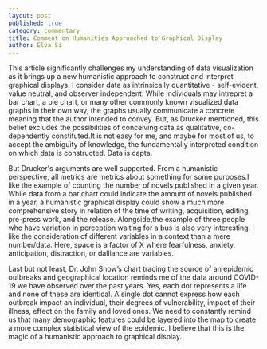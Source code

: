 ```yaml
---
layout: post
published: true
category: commentary
title: Comment on Humanities Approached to Graphical Display
author: Elva Si
---
```

This article significantly challenges my understanding of data visualization as it brings up a new humanistic approach to construct and interpret graphical displays. I consider data as intrinsically quantitative - self-evident, value neutral, and observer independent. While individuals may intrepret a bar chart, a pie chart, or many other commonly known visualized data graphs in their own way, the graphs usually communicate a concrete meaning that the author intended to convey. But, as Drucker mentioned, this belief excludes the possibilities of conceiving data as qualitative, co-dependently constituted.It is not easy for me, and maybe for most of us, to accept the ambiguity of knowledge, the fundamentally interpreted condition on which data is constructed. Data is capta.

But Drucker's arguments are well supported. From a humanistic perspective, all metrics are metrics about something for some purposes.I like the example of counting the number of novels published in a given year. While data from a bar chart could indicate the amount of novels published in a year, a humanistic graphical display could show a much more comprehensive story in relation of the time of writing, acquisition, editing, pre-press work, and the release. Alongside,the example of three people who have variation in perception waiting for a bus is also very interesting. I like the consideration of different variables in a context than a mere number/data. Here, space is a factor of X where fearfulness, anxiety, anticipation, distraction, or dalliance are variables.

Last but not least, Dr. John Snow’s chart tracing the source of an epidemic outbreaks and geographical location reminds me of the data around COVID-19 we have observed over the past years. Yes, each dot represents a life and none of these are identical. A single dot cannot express how each outbreak impact an individual, their degrees of vulnerability, impact of their illness, effect on the family and loved ones. We need to constantly remind us that many demographic features could be layered into the map to create a more complex statistical view of the epidemic. I believe that this is the magic of a humanistic approach to graphical display.